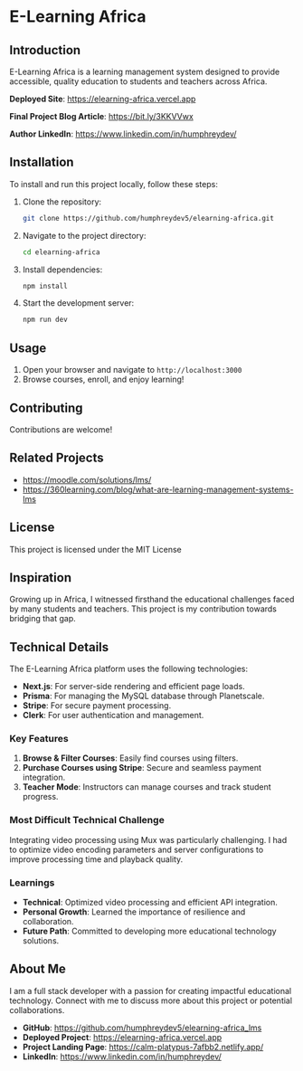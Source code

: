 # E-Learning Africa

## Introduction
E-Learning Africa is a learning management system designed to provide accessible, quality education to students and teachers across Africa.

**Deployed Site**: https://elearning-africa.vercel.app

**Final Project Blog Article**: https://bit.ly/3KKVVwx

**Author LinkedIn**: https://www.linkedin.com/in/humphreydev/

## Installation
To install and run this project locally, follow these steps:

1. Clone the repository:
    ```bash
    git clone https://github.com/humphreydev5/elearning-africa.git
    ```

2. Navigate to the project directory:
    ```bash
    cd elearning-africa
    ```

3. Install dependencies:
    ```bash
    npm install
    ```

4. Start the development server:
    ```bash
    npm run dev
    ```

## Usage
1. Open your browser and navigate to `http://localhost:3000`
2. Browse courses, enroll, and enjoy learning!

## Contributing
Contributions are welcome! 

## Related Projects
- https://moodle.com/solutions/lms/
- https://360learning.com/blog/what-are-learning-management-systems-lms

## License
This project is licensed under the MIT License


## Inspiration
Growing up in Africa, I witnessed firsthand the educational challenges faced by many students and teachers. This project is my contribution towards bridging that gap.

## Technical Details
The E-Learning Africa platform uses the following technologies:
- **Next.js**: For server-side rendering and efficient page loads.
- **Prisma**: For managing the MySQL database through Planetscale.
- **Stripe**: For secure payment processing.
- **Clerk**: For user authentication and management.

### Key Features
1. **Browse & Filter Courses**: Easily find courses using filters.
2. **Purchase Courses using Stripe**: Secure and seamless payment integration.
3. **Teacher Mode**: Instructors can manage courses and track student progress.

### Most Difficult Technical Challenge
Integrating video processing using Mux was particularly challenging. I had to optimize video encoding parameters and server configurations to improve processing time and playback quality.

### Learnings
- **Technical**: Optimized video processing and efficient API integration.
- **Personal Growth**: Learned the importance of resilience and collaboration.
- **Future Path**: Committed to developing more educational technology solutions.

## About Me
I am a full stack developer with a passion for creating impactful educational technology. Connect with me to discuss more about this project or potential collaborations.

- **GitHub**: https://github.com/humphreydev5/elearning-africa_lms
- **Deployed Project**: https://elearning-africa.vercel.app
- **Project Landing Page**: https://calm-platypus-7afbb2.netlify.app/ 
- **LinkedIn**: https://www.linkedin.com/in/humphreydev/